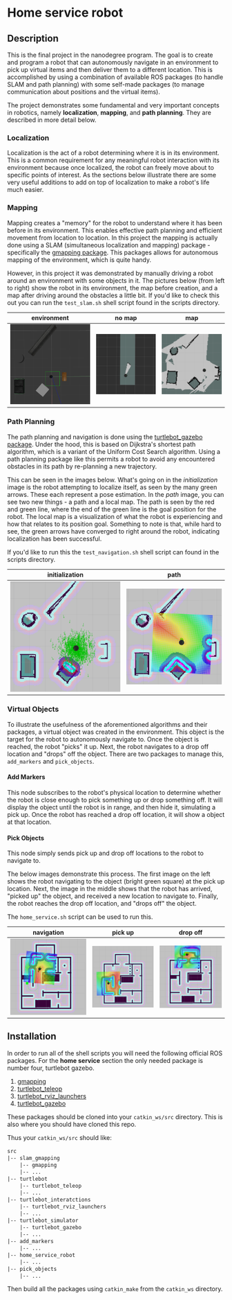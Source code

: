 # Home service robot

## Description

This is the final project in the nanodegree program. The goal is to create and program a robot that can autonomously navigate in an environment to pick up virtual items and then deliver them to a different location. This is accomplished by using a combination of available ROS packages (to handle SLAM and path planning) with some self-made packages (to manage communication about positions and the virtual items).

The project demonstrates some fundamental and very important concepts in robotics, namely __localization__, __mapping__, and __path planning__. They are described in more detail below.

### Localization

Localization is the act of a robot determining where it is in its environment. This is a common requirement for any meaningful robot interaction with its environment because once localized, the robot can freely move about to specific points of interest. As the sections below illustrate there are some very useful additions to add on top of localization to make a robot's life much easier. 

### Mapping

Mapping creates a "memory" for the robot to understand where it has been before in its environment. This enables effective path planning and efficient movement from location to location. In this project the mapping is actually done using a SLAM (simultaneous localization and mapping) package - specifically the [gmapping package](http://wiki.ros.org/gmapping). This packages allows for autonomous mapping of the environment, which is quite handy.

However, in this project it was demonstrated by manually driving a robot around an environment with some objects in it. The pictures below (from left to right) show the robot in its environment, the map before creation, and a map after driving around the obstacles a little bit. If you'd like to check this out you can run the `test_slam.sh` shell script found in the scripts directory. 

| environment | no map | map |
| :---: | :---: | :---: |
| ![](images/gazebo_environment.png) | ![](images/rviz_no_map.png) |  ![](images/rviz_mapped.png) | 

### Path Planning

The path planning and navigation is done using the [turtlebot_gazebo package](http://wiki.ros.org/turtlebot_gazebo). Under the hood, this is based on Dijkstra's shortest path algorithm, which is a variant of the Uniform Cost Search algorithm. Using a path planning package like this permits a robot to avoid any encountered obstacles in its path by re-planning a new trajectory. 

This can be seen in the images below. What's going on in the _initialization_ image is the robot attempting to localize itself, as seen by the many green arrows. These each represent a pose estimation. In the _path_ image, you can see two new things - a path and a local map. The path is seen by the red and green line, where the end of the green line is the goal position for the robot. The local map is a visualization of what the robot is experiencing and how that relates to its position goal. Something to note is that, while hard to see, the green arrows have converged to right around the robot, indicating localization has been successful. 

If you'd like to run this the `test_navigation.sh` shell script can found in the scripts directory. 

| initialization | path |
| :---: | :---: |
| ![](images/rviz_amcl_init.png) | ![](images/rviz_path.png) |

### Virtual Objects

To illustrate the usefulness of the aforementioned algorithms and their packages, a virtual object was created in the environment. This object is the target for the robot to autonomously navigate to. Once the object is reached, the robot "picks" it up. Next, the robot navigates to a drop off location and "drops" off the object. There are two packages to manage this, `add_markers` and `pick_objects`. 

#### Add Markers

This node subscribes to the robot's physical location to determine whether the robot is close enough to pick something up or drop something off. It will display the object until the robot is in range, and then hide it, simulating a pick up. Once the robot has reached a drop off location, it will show a object at that location. 

#### Pick Objects 

This node simply sends pick up and drop off locations to the robot to navigate to.

The below images demonstrate this process. The first image on the left shows the robot navigating to the object (bright green square) at the pick up location. Next, the image in the middle shows that the robot has arrived, "picked up" the object, and received a new location to navigate to. Finally, the robot reaches the drop off location, and "drops off" the object. 

The `home_service.sh` script can be used to run this. 

| navigation | pick up | drop off |
| :---: | :---: | :---: |
| ![](images/rviz_nav_to.png) | ![](images/rviz_nav_picked.png) |  ![](images/rviz_nav_dropped.png) | 

## Installation 

In order to run all of the shell scripts you will need the following official ROS packages. For the __home service__ section the only needed package is number four, turtlebot gazebo.

1. [gmapping](http://wiki.ros.org/gmapping)
2. [turtlebot_teleop](http://wiki.ros.org/turtlebot_teleop)
3. [turtlebot_rviz_launchers](http://wiki.ros.org/turtlebot_rviz_launchers)
4. [turtlebot_gazebo](http://wiki.ros.org/turtlebot_gazebo)

These packages should be cloned into your `catkin_ws/src` directory. This is also where you should have cloned this repo.

Thus your `catkin_ws/src` should like: 
```
src
|-- slam_gmapping
    |-- gmapping
    |-- ...
|-- turtlebot
    |-- turtlebot_teleop
    |-- ...
|-- turtlebot_interatctions
    |-- turtlebot_rviz_launchers
    |-- ...
|-- turtlebot_simulator
    |-- turtlebot_gazebo
    |-- ...
|-- add_markers
    |-- ...
|-- home_service_robot
    |-- ...
|-- pick_objects
    |-- ...
```

Then build all the packages using `catkin_make` from the `catkin_ws` directory.
